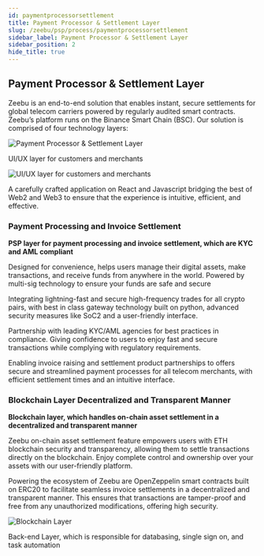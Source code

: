 ```yaml
---
id: paymentprocessorsettlement
title: Payment Processor & Settlement Layer
slug: /zeebu/psp/process/paymentprocessorsettlement
sidebar_label: Payment Processor & Settlement Layer
sidebar_position: 2
hide_title: true
---
```

<h2> Payment Processor & Settlement Layer </h2>

Zeebu is an end-to-end solution that enables instant, secure settlements for global telecom carriers powered by regularly audited smart contracts. Zeebu’s platform runs on the Binance Smart Chain (BSC). Our solution is comprised of four technology layers:

<img src="/images/paymentsettlement.png" width="" alt="Payment Processor & Settlement Layer" title="Payment Processor & Settlement Layer" />

UI/UX layer for customers and merchants

<img src="/images/paymentmerchants.png" alt="UI/UX layer for customers and merchants" title="UI/UX layer for customers and merchants" />

A carefully crafted application on React and Javascript bridging the best of Web2 and Web3 to ensure that the experience is intuitive, efficient, and effective.

### Payment Processing and Invoice Settlement

**PSP layer for payment processing and invoice settlement, which are KYC and AML compliant**

Designed for convenience, helps users manage their digital assets, make transactions, and receive funds from anywhere in the world. Powered by multi-sig technology to ensure your funds are safe and secure

Integrating lightning-fast and secure high-frequency trades for all crypto pairs, with best in class gateway technology built on python, advanced security measures like SoC2 and a user-friendly interface.

Partnership with leading KYC/AML agencies for best practices in compliance. Giving confidence to users to enjoy fast and secure transactions while complying with regulatory requirements.

Enabling invoice raising and settlement product partnerships to offers secure and streamlined payment processes for all telecom merchants, with efficient settlement times and an intuitive interface.

### Blockchain Layer Decentralized and Transparent Manner

**Blockchain layer, which handles on-chain asset settlement in a decentralized and transparent manner**

Zeebu on-chain asset settlement feature empowers users with ETH blockchain security and transparency, allowing them to settle transactions directly on the blockchain. Enjoy complete control and ownership over your assets with our user-friendly platform.

Powering the ecosystem of Zeebu are OpenZeppelin smart contracts built on ERC20 to facilitate seamless invoice settlements in a decentralized and transparent manner. This ensures that transactions are tamper-proof and free from any unauthorized modifications, offering high security.

<img src="/images/paymentblockchainlayer.png" alt="Blockchain Layer" title="Blockchain Layer" />

Back-end Layer, which is responsible for databasing, single sign on, and task automation


